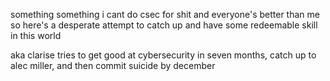 something something i cant do csec for shit and everyone's better than me so here's a desperate attempt to catch up and have some redeemable skill in this world 

aka clarise tries to get good at cybersecurity in seven months, catch up to alec miller, and then commit suicide by december
